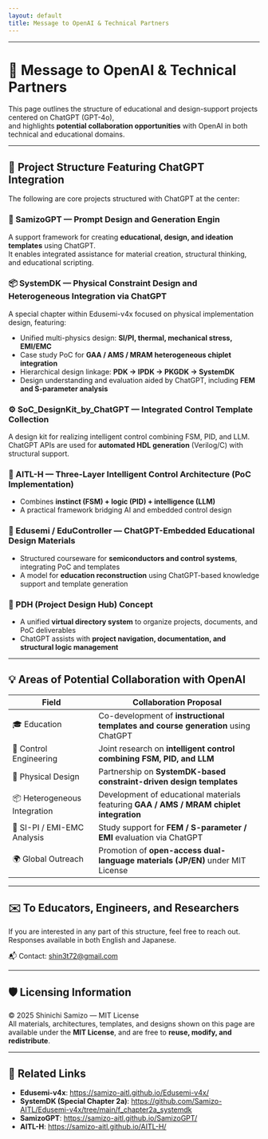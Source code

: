 ```yaml
---
layout: default 
title: Message to OpenAI & Technical Partners
---
```


---

# 🤝 Message to OpenAI & Technical Partners

This page outlines the structure of educational and design-support projects centered on ChatGPT (GPT-4o),  
and highlights **potential collaboration opportunities** with OpenAI in both technical and educational domains.

---

## 🔧 Project Structure Featuring ChatGPT Integration

The following are core projects structured with ChatGPT at the center:

### 🧠 SamizoGPT — Prompt Design and Generation Engin  
A support framework for creating **educational, design, and ideation templates** using ChatGPT.  
It enables integrated assistance for material creation, structural thinking, and educational scripting.

### 📦 SystemDK — Physical Constraint Design and Heterogeneous Integration via ChatGPT  
A special chapter within Edusemi-v4x focused on physical implementation design, featuring:  
- Unified multi-physics design: **SI/PI, thermal, mechanical stress, EMI/EMC**  
- Case study PoC for **GAA / AMS / MRAM heterogeneous chiplet integration**  
- Hierarchical design linkage: **PDK → IPDK → PKGDK → SystemDK**  
- Design understanding and evaluation aided by ChatGPT, including **FEM and S-parameter analysis**

### ⚙️ SoC_DesignKit_by_ChatGPT — Integrated Control Template Collection 
A design kit for realizing intelligent control combining FSM, PID, and LLM.  
ChatGPT APIs are used for **automated HDL generation** (Verilog/C) with structural support.

### 🤖 AITL-H — Three-Layer Intelligent Control Architecture (PoC Implementation) 
- Combines **instinct (FSM) + logic (PID) + intelligence (LLM)**  
- A practical framework bridging AI and embedded control design

### 📘 Edusemi / EduController — ChatGPT-Embedded Educational Design Materials  
- Structured courseware for **semiconductors and control systems**, integrating PoC and templates  
- A model for **education reconstruction** using ChatGPT-based knowledge support and template generation

### 🧩 PDH (Project Design Hub) Concept  
- A unified **virtual directory system** to organize projects, documents, and PoC deliverables  
- ChatGPT assists with **project navigation, documentation, and structural logic management**

---

## 💡 Areas of Potential Collaboration with OpenAI

| **Field** | **Collaboration Proposal** |
|----------|-----------------------------|
| 🎓 Education | Co-development of **instructional templates and course generation** using ChatGPT |
| 🤖 Control Engineering | Joint research on **intelligent control combining FSM, PID, and LLM** |
| 📘 Physical Design | Partnership on **SystemDK-based constraint-driven design templates** |
| 📦 Heterogeneous Integration | Development of educational materials featuring **GAA / AMS / MRAM chiplet integration** |
| 🔬 SI-PI / EMI-EMC Analysis | Study support for **FEM / S-parameter / EMI** evaluation via ChatGPT |
| 🌍 Global Outreach | Promotion of **open-access dual-language materials (JP/EN)** under MIT License |

---

## ✉️ To Educators, Engineers, and Researchers

If you are interested in any part of this structure, feel free to reach out.  
Responses available in both English and Japanese.

📬 Contact: [shin3t72@gmail.com](mailto:shin3t72@gmail.com)

---

## 🛡️ Licensing Information

© 2025 Shinichi Samizo — MIT License  
All materials, architectures, templates, and designs shown on this page are  
available under the **MIT License**, and are free to **reuse, modify, and redistribute**.

---

## 📎 Related Links

- **Edusemi-v4x**: https://samizo-aitl.github.io/Edusemi-v4x/  
- **SystemDK (Special Chapter 2a)**: https://github.com/Samizo-AITL/Edusemi-v4x/tree/main/f_chapter2a_systemdk  
- **SamizoGPT**: https://samizo-aitl.github.io/SamizoGPT/  
- **AITL-H**: https://samizo-aitl.github.io/AITL-H/
